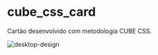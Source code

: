 # cube_css_card
Cartão desenvolvido com metodologia CUBE CSS.

![desktop-design](https://user-images.githubusercontent.com/59830792/163621894-7fd49e47-1e2e-4f30-af93-31ab2b1640bf.jpg)
